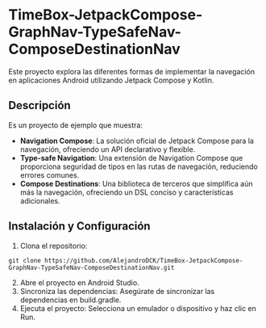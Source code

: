 ﻿# TimeBox-JetpackCompose-GraphNav-TypeSafeNav-ComposeDestinationNav

Este proyecto explora las diferentes formas de implementar la navegación en aplicaciones Android utilizando Jetpack Compose y Kotlin.

## Descripción
Es un proyecto de ejemplo que muestra:

- **Navigation Compose**: La solución oficial de Jetpack Compose para la navegación, ofreciendo un API declarativo y flexible.
- **Type-safe Navigation**: Una extensión de Navigation Compose que proporciona seguridad de tipos en las rutas de navegación, reduciendo errores comunes.
- **Compose Destinations**: Una biblioteca de terceros que simplifica aún más la navegación, ofreciendo un DSL conciso y características adicionales.
 
## Instalación y Configuración
1. Clona el repositorio:
```
git clone https://github.com/AlejandroDCK/TimeBox-JetpackCompose-GraphNav-TypeSafeNav-ComposeDestinationNav.git
```
2. Abre el proyecto en Android Studio.
3. Sincroniza las dependencias: Asegúrate de sincronizar las dependencias en build.gradle.
4. Ejecuta el proyecto: Selecciona un emulador o dispositivo y haz clic en Run.
